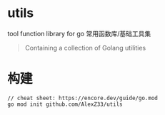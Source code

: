 # utils
tool function library for go  常用函数库/基础工具集

> Containing a collection of Golang utilities


# 构建

```golang
// cheat sheet: https://encore.dev/guide/go.mod
go mod init github.com/AlexZ33/utils
```
